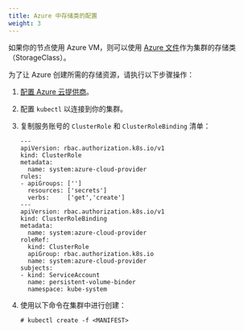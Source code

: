 ```yaml
---
title: Azure 中存储类的配置
weight: 3
---
```


如果你的节点使用 Azure VM，则可以使用 [Azure 文件](https://docs.microsoft.com/en-us/azure/aks/azure-files-dynamic-pv)作为集群的存储类（StorageClass）。

为了让 Azure 创建所需的存储资源，请执行以下步骤操作：

1. [配置 Azure 云提供商]({{<baseurl>}}/rancher/v2.6/en/cluster-provisioning/rke-clusters/cloud-providers/azure)。
1. 配置 `kubectl` 以连接到你的集群。
1. 复制服务账号的 `ClusterRole` 和 `ClusterRoleBinding` 清单：

       ---
       apiVersion: rbac.authorization.k8s.io/v1
       kind: ClusterRole
       metadata:
         name: system:azure-cloud-provider
       rules:
       - apiGroups: ['']
         resources: ['secrets']
         verbs:     ['get','create']
       ---
       apiVersion: rbac.authorization.k8s.io/v1
       kind: ClusterRoleBinding
       metadata:
         name: system:azure-cloud-provider
       roleRef:
         kind: ClusterRole
         apiGroup: rbac.authorization.k8s.io
         name: system:azure-cloud-provider
       subjects:
       - kind: ServiceAccount
         name: persistent-volume-binder
         namespace: kube-system

1. 使用以下命令在集群中进行创建：

   ```
   # kubectl create -f <MANIFEST>
   ```

